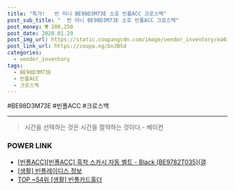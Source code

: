 ```yaml
--- 
title: "특가!   빈 미니 BE98D3M73E 소호 빈폴ACC 크로스백" 
post_sub_title: "  빈 미니 BE98D3M73E 소호 빈폴ACC 크로스백" 
post_money: ₩ 200,250 
post_date: 2020.01.29 
post_img_url: https://static.coupangcdn.com/image/vendor_inventory/ea61/6c17844f306a946dc14d43086dabc4c6be75afe5f82cdcf8efb200c55fe3.jpg 
post_link_url: https://coupa.ng/bnJBSd 
categories: 
  - vendor_inventory 
tags: 
  - BE98D3M73E 
  - 빈폴ACC 
  - 크로스백 
--- 
```

  #BE98D3M73E #빈폴ACC #크로스백 
<hr> 

> 시간을 선택하는 것은 시간을 절약하는 것이다.- 베이컨 


### POWER LINK

* <a href="https://blog.naver.com/fasyy4321/221787882766" target="_blank">[빈폴ACC][빈폴ACC] 흑착 스카시 자동 벨트 - Black (BE9782T035)(갤</a>
* <a href="https://blog.naver.com/sakai111/221757707080" target="_blank"> [생활] 빈폴레이디스 정보 </a>
* <a href="https://blog.naver.com/an0733/221786153744" target="_blank"> TOP ~54위 [생활] 빈폴카드홀더</a>
